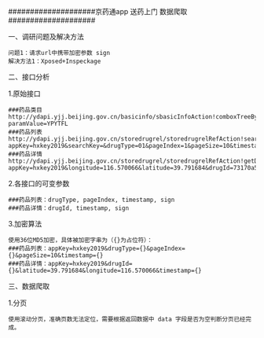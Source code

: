 ####################京药通app 送药上门 数据爬取####################

一、调研问题及解决方法

    问题1：请求url中携带加密参数 sign
    解决方法1：Xposed+Inspeckage

二、接口分析

1.原始接口

    ###药品类目
    http://ydapi.yjj.beijing.gov.cn/basicinfo/sbasicInfoAction!comboxTreeByParam.do?paramValue=YPYTFL
    ###药品列表
    http://ydapi.yjj.beijing.gov.cn/storedrugrel/storedrugrelRefAction!searchDrugList.do?appKey=hxkey2019&searchKey=&drugType=01&pageIndex=1&pageSize=10&timestamp=1578299510760&sign=cdc55e373edf78507fc85ce02e1174fd
    ###药品详情
    http://ydapi.yjj.beijing.gov.cn/storedrugrel/storedrugrelRefAction!getDrugInfoById.do?appKey=hxkey2019&longitude=116.570066&latitude=39.791684&drugId=73170a59c3e111e99d48801844edb918&userId=&storeId=&timestamp=1578299558536&sign=a6a5c85529a84a43e756a52fe58b7af9

2.各接口的可变参数

    ###药品列表：drugType, pageIndex, timestamp, sign
    ###药品详情：drugId, timestamp, sign

3.加密算法

    使用36位MD5加密，具体被加密字串为（{}为占位符）：
    ###药品列表：appKey=hxkey2019&drugType={}&pageIndex={}&pageSize=10&timestamp={}
    ###药品详情：appKey=hxkey2019&drugId={}&latitude=39.791684&longitude=116.570066&timestamp={}

三、数据爬取

1.分页

    使用滚动分页，准确页数无法定位，需要根据返回数据中 data 字段是否为空判断分页已经完成。
